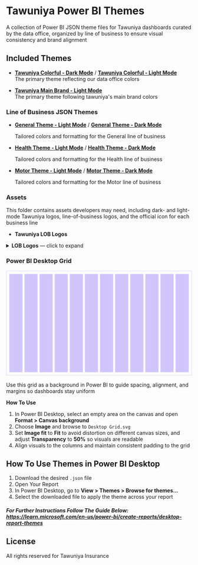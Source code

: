 # Tawuniya Power BI Themes

A collection of Power BI JSON theme files for Tawuniya dashboards curated by the data office, organized by line of business to ensure visual consistency and brand alignment

## Included Themes

- **[Tawuniya Colorful - Dark Mode](./Tawuniya%20Colorful%20-%20Dark%20Mode.json)** / **[Tawuniya Colorful - Light Mode](./Tawuniya%20Colorful%20-%20Light%20Mode.json)**  
  The primary theme reflecting our data office colors

- **[Tawuniya Main Brand - Light Mode](./Tawuniya%20Main%20Brand%20-%20Light%20Mode.json)**  
  The primary theme following tawuniya's main brand colors

### Line of Business JSON Themes

- **[General Theme - Light Mode](./Line%20Of%20Business%20JSON%20Themes/General%20Theme%20-%20Light%20Mode.json)** / **[General Theme - Dark Mode](./Line%20Of%20Business%20JSON%20Themes/General%20Theme%20-%20Dark%20Mode.json)**

  Tailored colors and formatting for the General line of business

- **[Health Theme - Light Mode](./Line%20Of%20Business%20JSON%20Themes/Health%20Theme%20-%20Light%20Mode.json)** / **[Health Theme - Dark Mode](./Line%20Of%20Business%20JSON%20Themes/Health%20Theme%20-%20Dark%20Mode.json)**

  Tailored colors and formatting for the Health line of business

- **[Motor Theme - Light Mode](./Line%20Of%20Business%20JSON%20Themes/Motor%20Theme%20-%20Light%20Mode.json)** / **[Motor Theme - Dark Mode](./Line%20Of%20Business%20JSON%20Themes/Motor%20Theme%20-%20Dark%20Mode.json)**

  Tailored colors and formatting for the Motor line of business

### Assets

This folder contains assets developers may need, including dark- and light-mode Tawuniya logos, line-of-business logos, and the official icon for each business line

- **Tawuniya LOB Logos**

<details>
  <summary><strong>LOB Logos</strong> — click to expand</summary>

| Mode           | General                                                                                                                  | Health                                                                                                                 | Mobility                                                                                                                   |
| -------------- | ------------------------------------------------------------------------------------------------------------------------ | ---------------------------------------------------------------------------------------------------------------------- | -------------------------------------------------------------------------------------------------------------------------- |
| **Dark Mode**  | [Tawuniya Logo General - Dark Mode](./Assets/LOB%20Logos/Dark%20Mode/Tawuniya%20Logo%20General%20-%20Dark%20Mode.png)    | [Tawuniya Logo Health - Dark Mode](./Assets/LOB%20Logos/Dark%20Mode/Tawuniya%20Logo%20Health%20-%20Dark%20Mode.png)    | [Tawuniya Logo Mobility - Dark Mode](./Assets/LOB%20Logos/Dark%20Mode/Tawuniya%20Logo%20Mobility%20-%20Dark%20Mode.png)    |
| **Light Mode** | [Tawuniya Logo General - Light Mode](./Assets/LOB%20Logos/Light%20Mode/Tawuniya%20Logo%20General%20-%20Light%20Mode.png) | [Tawuniya Logo Health - Light Mode](./Assets/LOB%20Logos/Light%20Mode/Tawuniya%20Logo%20Health%20-%20Light%20Mode.png) | [Tawuniya Logo Mobility - Light Mode](./Assets/LOB%20Logos/Light%20Mode/Tawuniya%20Logo%20Mobility%20-%20Light%20Mode.png) |

</details>

### Power BI Desktop Grid

![Power BI Desktop Grid](./Assets/Desktop%20Grid.svg)

Use this grid as a background in Power BI to guide spacing, alignment, and margins so dashboards stay uniform

**How To Use**

1. In Power BI Desktop, select an empty area on the canvas and open **Format > Canvas background**
2. Choose **Image** and browse to `Desktop Grid.svg`
3. Set **Image fit** to **Fit** to avoid distortion on different canvas sizes, and adjust **Transparency** to **50%** so visuals are readable
4. Align visuals to the columns and maintain consistent padding to the grid

## How To Use Themes in Power BI Desktop

1. Download the desired `.json` file
2. Open Your Report
3. In Power BI Desktop, go to **View > Themes > Browse for themes...**
4. Select the downloaded file to apply the theme across your report

##### For Further Instructions Follow The Guide Below: https://learn.microsoft.com/en-us/power-bi/create-reports/desktop-report-themes

## License

All rights reserved for Tawuniya Insurance
